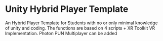 # Unity Hybrid Player Template

An Hybrid Player Template for Students with no or only minimal knowledge of unity and coding. The functions are based on 4 scripts + XR Toolkit VR Implementation. Photon PUN Multiplayer can be added
